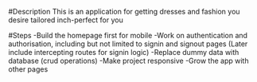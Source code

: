 #Description
This is an application for getting dresses and fashion you desire tailored inch-perfect for you

#Steps
-Build the homepage first for mobile
-Work on authentication and authorisation, including but not limited to signin and signout pages (Later include intercepting routes for signin logic)
-Replace dummy data with database (crud operations)
-Make project responsive
-Grow the app with other pages